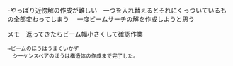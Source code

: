 -やっぱり近傍解の作成が難しい　一つを入れ替えるとそれにくっついているもの全部変わってしまう
　一度ビームサーチの解を作成しようと思う


メモ　返ってきたらビーム幅小さくして確認作業

    ⇒ビームのほうはうまくいかず
    　シーケンスペアのほうは構造体の作成まで完了した。